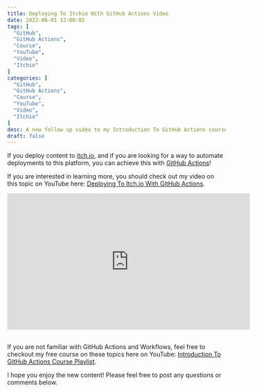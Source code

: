 ```yaml
---
title: Deploying To Itchio With GitHub Actions Video
date: 2022-06-01 12:00:02
tags: [
  "GitHub",
  "GitHub Actions",
  "Course",
  "YouTube",
  "Video",
  "Itchio"
]
categories: [
  "GitHub",
  "GitHub Actions",
  "Course",
  "YouTube",
  "Video",
  "Itchio"
]
desc: A new follow up video to my Introduction To GitHub Actions course that shows you how to automate deployments to Itch.io with GitHub Actions!
draft: false
---
```


If you deploy content to [itch.io](https://itch.io/), and if you are looking for a way to automate deployments to this platform, you can achieve this with [GitHub Actions](https://github.com/features/actions)!

If you are interested in learning more, you should check out my video on this topic on YouTube here: <a href="https://youtu.be/TXROTe0ASeM" target="_blank">Deploying To Itch.io With GitHub Actions</a>.

<div style="text-align: center;"><iframe width="560" height="315" src="https://www.youtube.com/embed/TXROTe0ASeM" title="YouTube video player" frameborder="0" allow="accelerometer; autoplay; clipboard-write; encrypted-media; gyroscope; picture-in-picture" allowfullscreen></iframe></div><br />

If you are not familiar with GitHub Actions and Workflows, feel free to checkout my free course on these topics here on YouTube: <a href="https://youtube.com/playlist?list=PLmcXe0-sfoSig2tvPV6FOLFb9O5ruP_mG" target="_blank">Introduction To GitHub Actions Course Playlist</a>.

I hope you enjoy the new content! Please feel free to post any questions or comments below.
